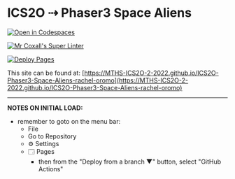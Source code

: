 # ICS2O ⇢ Phaser3 Space Aliens

[![Open in Codespaces](https://classroom.github.com/assets/launch-codespace-7f7980b617ed060a017424585567c406b6ee15c891e84e1186181d67ecf80aa0.svg)](https://classroom.github.com/open-in-codespaces?assignment_repo_id=10868789)

[![Mr Coxall's Super Linter](https://github.com/MTHS-ICS2O-2-2022/ICS2O-Phaser3-Space-Aliens-rachel-oromo/workflows/Mr%20Coxall's%20Super%20Linter/badge.svg)](https://github.com/MTHS-ICS2O-2-2022/ICS2O-Phaser3-Space-Aliens-rachel-oromo/actions)

[![Deploy Pages](https://github.com/MTHS-ICS2O-2-2022/ICS2O-Phaser3-Space-Aliens-rachel-oromo/workflows/Deploy%20Pages/badge.svg)](https://github.com/MTHS-ICS2O-2-2022/ICS2O-Phaser3-Space-Aliens-rachel-oromo/actions)

This site can be found at: [https://MTHS-ICS2O-2-2022.github.io/ICS2O-Phaser3-Space-Aliens-rachel-oromo](https://MTHS-ICS2O-2-2022.github.io/ICS2O-Phaser3-Space-Aliens-rachel-oromo)

---

**NOTES ON INITIAL LOAD:**
- remember to goto on the menu bar:
  - File
  - Go to Repository
  - ⚙ Settings
  - 🗔 Pages
    - then from the "Deploy from a branch ▼" button, select "GitHub Actions"
